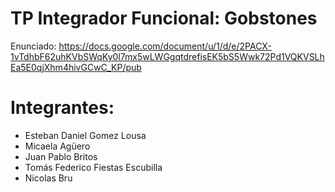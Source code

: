 # TP Integrador Funcional: Gobstones

Enunciado: https://docs.google.com/document/u/1/d/e/2PACX-1vTdhbF62uhKVbSWqKy0l7mx5wLWGgqtdrefisEK5bS5Wwk72Pd1VQKVSLhEa5E0qjXhm4hivGCwC_KP/pub

# Integrantes:

- Esteban Daniel Gomez Lousa
- Micaela Agüero
- Juan Pablo Britos
- Tomás Federico Fiestas Escubilla
- Nicolas	Bru
